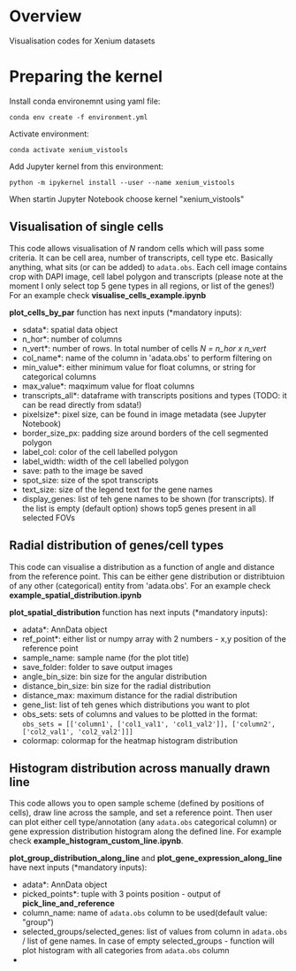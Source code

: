 # Overview
Visualisation codes for Xenium datasets

# Preparing the kernel
Install conda environemnt using yaml file:

`conda env create -f environment.yml`

Activate environment:

`conda activate xenium_vistools`

Add Jupyter kernel from this environment:

`python -m ipykernel install --user --name xenium_vistools`

When startin Jupyter Notebook choose kernel "xenium_vistools"

## Visualisation of single cells
This code allows visualisation of *N* random cells which will pass some criteria. It can be cell area, number of transcripts, cell type etc. Basically anything, what sits (or can be added) to `adata.obs`. Each cell image contains crop with DAPI image, cell label polygon and transcripts (please note at the moment I only select top 5 gene types in all regions, or list of the genes!) For an example check **visualise_cells_example.ipynb**

**plot_cells_by_par** function has next inputs (*mandatory inputs):
 - sdata*: spatial data object
 - n_hor*: number of columns
 - n_vert*: number of rows. In total number of cells *N = n_hor x n_vert*
 - col_name*: name of the column in 'adata.obs' to perform filtering on
 - min_value*: either minimum value for float columns, or string for categorical columns
 - max_value*: maqximum value for float columns
 - transcripts_all*: dataframe with transcripts positions and types (TODO: it can be read directly from sdata!)
 - pixelsize*: pixel size, can be found in image metadata (see Jupyter Notebook)
 - border_size_px: padding size around borders of the cell segmented polygon
 - label_col: color of the cell labelled polygon
 - label_width: width of the cell labelled polygon
 - save: path to the image be saved
 - spot_size: size of the spot transcripts
 - text_size: size of the legend text for the gene names
 - display_genes: list of teh gene names to be shown (for transcripts). If the list is empty (default option) shows top5 genes present in all selected FOVs

## Radial distribution of genes/cell types
This code can visualise a distribution as a function of angle and distance from the reference point. This can be either gene distribution or distribtuion of any other (categorical) entity from 'adata.obs'. For an example check **example_spatial_distribution.ipynb**

**plot_spatial_distribution** function has next inputs (*mandatory inputs):
 - adata*: AnnData object
 - ref_point*: either list or numpy array with 2 numbers - x,y position of the reference point 
 - sample_name: sample name (for the plot title)
 - save_folder: folder to save output images
 - angle_bin_size: bin size for the angular distribution
 - distance_bin_size: bin size for the radial distribution
 - distance_max: maximum distance for the radial distribution
 - gene_list: list of teh genes which distributions you want to plot
 - obs_sets: sets of columns and values to be plotted in the format: `obs_sets = [['column1', ['col1_val1', 'col1_val2']], ['column2', ['col2_val1', 'col2_val2']]]`
 - colormap: colormap for the heatmap histogram distribution

## Histogram distribution across manually drawn line

This code allows you to open sample scheme (defined by positions of cells), draw line across the sample, and set a reference point. Then user can plot either cell type/annotation (any `adata.obs` categorical column) or gene expression distribution histogram along the defined line. For example check **example_histogram_custom_line.ipynb**.

**plot_group_distribution_along_line** and **plot_gene_expression_along_line** have next inputs (*mandatory inputs):
 - adata*: AnnData object
 - picked_points*: tuple with 3 points position - output of **pick_line_and_reference**
 - column_name: name of `adata.obs` column to be used(default value: "group")
 - selected_groups/selected_genes: list of values from column in `adata.obs` / list of gene names. In case of empty selected_groups - function will plot histogram with all categories from `adata.obs` column
 - 


